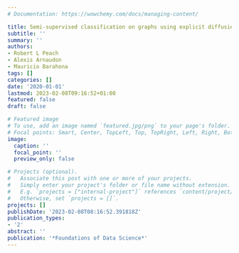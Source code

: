 ```yaml
---
# Documentation: https://wowchemy.com/docs/managing-content/

title: Semi-supervised classification on graphs using explicit diffusion dynamics
subtitle: ''
summary: ''
authors:
- Robert L Peach
- Alexis Arnaudon
- Mauricio Barahona
tags: []
categories: []
date: '2020-01-01'
lastmod: 2023-02-08T09:16:52+01:00
featured: false
draft: false

# Featured image
# To use, add an image named `featured.jpg/png` to your page's folder.
# Focal points: Smart, Center, TopLeft, Top, TopRight, Left, Right, BottomLeft, Bottom, BottomRight.
image:
  caption: ''
  focal_point: ''
  preview_only: false

# Projects (optional).
#   Associate this post with one or more of your projects.
#   Simply enter your project's folder or file name without extension.
#   E.g. `projects = ["internal-project"]` references `content/project/deep-learning/index.md`.
#   Otherwise, set `projects = []`.
projects: []
publishDate: '2023-02-08T08:16:52.391818Z'
publication_types:
- '2'
abstract: ''
publication: '*Foundations of Data Science*'
---
```

